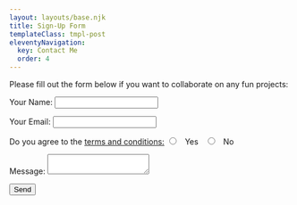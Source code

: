```yaml
---
layout: layouts/base.njk
title: Sign-Up Form
templateClass: tmpl-post
eleventyNavigation:
  key: Contact Me
  order: 4
---
```

<p>Please fill out the form below if you want to collaborate on any fun projects:</p>
<form name="contact" method="POST" data-netlify="true">
  <p>
    <label>Your Name: <input type="text" name="name" /></label>
  </p>
  <p>
    <label>Your Email: <input type="email" name="email" /></label>
  </p>
  <p>
    <label>Do you agree to the <a href="">terms and conditions:</a>
     <input type="radio" id="yes_t&c" name="ts_cs" value="yes_t&c">
  <label for="yes_t&c">Yes</label>
  <input type="radio" id="no_t&c" name="ts_cs" value="no_t&c">
  <label for="no_t&c">No</label>
  </p>
  <p>
    <label>Message: <textarea name="message"></textarea></label>
  </p>
  <p>
    <button type="submit">Send</button>
  </p>
</form>